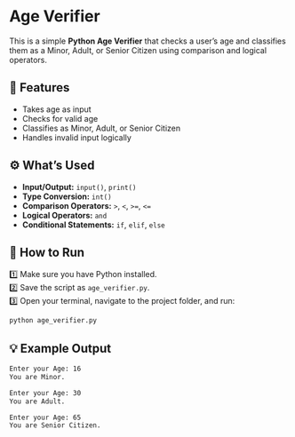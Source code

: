 # Age Verifier

This is a simple **Python Age Verifier** that checks a user’s age and classifies them as a Minor, Adult, or Senior Citizen using comparison and logical operators.

## 📌 Features

- Takes age as input
- Checks for valid age
- Classifies as Minor, Adult, or Senior Citizen
- Handles invalid input logically

## ⚙️ What’s Used

- **Input/Output:** `input()`, `print()`  
- **Type Conversion:** `int()`  
- **Comparison Operators:** `>`, `<`, `>=`, `<=`  
- **Logical Operators:** `and`  
- **Conditional Statements:** `if`, `elif`, `else`

## 🚀 How to Run

1️⃣ Make sure you have Python installed.  
2️⃣ Save the script as `age_verifier.py`.  
3️⃣ Open your terminal, navigate to the project folder, and run:  
```bash
python age_verifier.py
```

## 💡 Example Output
```bash
Enter your Age: 16
You are Minor.

Enter your Age: 30
You are Adult.

Enter your Age: 65
You are Senior Citizen.
```
